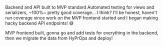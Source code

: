 Backend and API built to MVP standard
Automated testing for views and serializers, ~100%~ pretty good coverage... I think? I'll be honest, haven't run coverage since work on the MVP frontend started and I began making hacky backend API endpoints! 😅

MVP frontend built, gonna go and add tests for everything in the backend, then we migrate the data from HyPrOps and deploy! 
